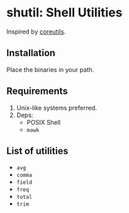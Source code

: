 # shutil: Shell Utilities

Inspired by [coreutils](https://www.gnu.org/software/coreutils/).

## Installation

Place the binaries in your path.

## Requirements

1. Unix-like systems preferred.
2. Deps:
   - POSIX Shell
   - `mawk`

## List of utilities

- `avg`
- `comma`
- `field`
- `freq`
- `total`
- `trim`
